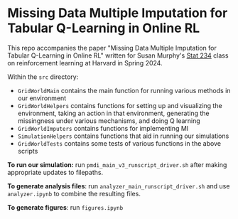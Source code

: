 # Missing Data Multiple Imputation for Tabular Q-Learning in Online RL
This repo accompanies the paper "Missing Data Multiple Imputation for Tabular Q-Learning in Online RL" written for Susan Murphy's [Stat 234](https://people.seas.harvard.edu/~samurphy/teaching/stat234spring2024/syllabus.htm)  class on reinforcement learning at Harvard in Spring 2024.

Within the `src` directory:

* `GridWorldMain` contains the main function for running various methods in our environment
* `GridWorldHelpers` contains functions for setting up and visualizing the environment, taking an action in that environment, generating the missingness under various mechanisms, and doing Q learning
* `GridWorldImputers` contains functions for implementing MI
* `SimulationHelpers` contains functions that aid in running our simulations
* `GridWorldTests` contains some tests of various functions in the above scripts

**To run our simulation:** run `pmdi_main_v3_runscript_driver.sh` after making appropriate updates to filepaths.

**To generate analysis files**: run `analyzer_main_runscript_driver.sh` and use `analyzer.ipynb` to combine the resulting files.

**To generate figures**: run `figures.ipynb`
